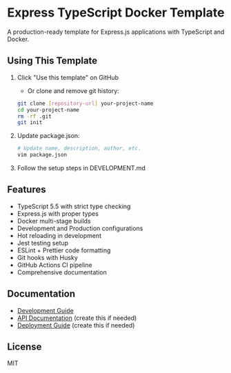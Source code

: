 # Express TypeScript Docker Template

A production-ready template for Express.js applications with TypeScript and Docker.

## Using This Template

1. Click "Use this template" on GitHub
   - Or clone and remove git history:
   ```bash
   git clone [repository-url] your-project-name
   cd your-project-name
   rm -rf .git
   git init
   ```

2. Update package.json:
   ```bash
   # Update name, description, author, etc.
   vim package.json
   ```

3. Follow the setup steps in DEVELOPMENT.md

## Features

- TypeScript 5.5 with strict type checking
- Express.js with proper types
- Docker multi-stage builds
- Development and Production configurations
- Hot reloading in development
- Jest testing setup
- ESLint + Prettier code formatting
- Git hooks with Husky
- GitHub Actions CI pipeline
- Comprehensive documentation

## Documentation

- [Development Guide](DEVELOPMENT.md)
- [API Documentation](docs/API.md) (create this if needed)
- [Deployment Guide](docs/DEPLOYMENT.md) (create this if needed)

## License

MIT
